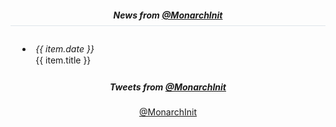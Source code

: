 <div class="home-page-section news-section">
  <div class="row">
    <div class="col-sm offset-lg-1 col-lg-6">
     <h5 class="news"><i class="fa fa-newspaper-o fa-fw"></i> News from <a href="https://medium.com/@MonarchInit" target="__blank">@MonarchInit</a></h5>
      <ul class="list-inline">
        <li
          v-for="(item, index) in newsItems"
          :key="index">
          <span class="news-date">{{ item.date }}</span>
          <a
            class="news-title"
            :href="item.url"
            target="_blank">
            {{ item.title }}
          </a>
        </li>
      </ul>
    </div>
    <div class="col-sm col-lg-4">

##### <i class="fa fa-twitter fa-fw"></i> Tweets from [@MonarchInit](https://twitter.com/MonarchInit)

<div></div>
      <a
        class="twitter-timeline"
        href="https://twitter.com/MonarchInit"
        data-preview=""
        data-chrome="noheader nofooter"
        data-height="350">
        @MonarchInit
      </a>
    </div>

  </div>
</div>


<style lang="scss">
@import "~@/style/variables";
@import "~@/style/home-page";

div.news-section {
  text-align: center;
  background: $home-section-light-bg;
  
  h5.news {
    border-bottom: 1px solid rgba(15,70,100,.12);
    padding-bottom: 8px;
  }

  .news-date {
      width: fit-content;
      text-align: left;
      margin-right: 15px;
      display: block;
      font-style: italic;
  }
  
  ul {
    padding: 0 10px;
    text-align: left;
    margin-left: 5%;

    li {
      line-height: 1.3em;
      padding: 5px;
    }
  }
}
</style>


<script>
import getNewsItems from '@/api/News';

export default {
  data() {
    return {
      newsItems: [],
    };
  },
  async mounted() {
    this.newsItems = await getNewsItems();

    /* eslint-disable */
    (function (d, s, id) {
      var js, fjs = d.getElementsByTagName(s)[0],
        t = window.twttr || {};
      if (d.getElementById(id)) return t.widgets.load();
      js = d.createElement(s);
      js.id = id;
      js.src = "https://platform.twitter.com/widgets.js";
      fjs.parentNode.insertBefore(js, fjs);

      t._e = [];
      t.ready = function (f) {
        t._e.push(f);
      };
      return t;
    }(document, "script", "twitter-wjs"));
    /* eslint-enable */
  }
};
</script>
